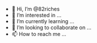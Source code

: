 - 👋 Hi, I’m @82riches
- 👀 I’m interested in ...
- 🌱 I’m currently learning ...
- 💞️ I’m looking to collaborate on ...
- 📫 How to reach me ...

<!---
82riches/82riches is a ✨ special ✨ repository because its `README.md` (this file) appears on your GitHub profile.
You can click the Preview link to take a look at your changes.
--->
